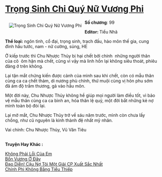 <a href="https://utruyen.com/trong-sinh-chi-quy-nu-vuong-phi/16785/" title="Trọng Sinh Chi Quý Nữ Vương Phi"><h1>Trọng Sinh Chi Quý Nữ Vương Phi</h1></a><div style="display:table"><img align="right" style="float: left; padding: 10px;" src="https://utruyen.com/images/story/200x260/trong-sinh-chi-quy-nu-vuong-phi.jpg" alt="Trọng Sinh Chi Quý Nữ Vương Phi"><b>Số chương</b>: 99 <p></p><b>Editor: </b>Tiểu Nhã<p></p><b>Thể loại:</b> ngôn tình, cổ đại, trọng sinh, trạch đấu, hào môn thế gia, cung đình hầu tước, nam - nữ cường, sủng, HE<p></p>Ở kiếp trước thì Chu Nhược Thủy bị hại chết bởi chính  những người thân của cô  ôm hận mà chết, cũng vì vậy mà linh hồn lại không siêu thoát, phiêu đãng ở trên không.<p></p>Lại tận mắt chứng kiến được cảnh của mình sau khi chết, còn có mẫu thân cùng ca ca chết thảm, di nương phù chính, thứ muội cùng vị hôn phu sớm đã ám độ trầm thương, gả vào hầu môn.<p></p>Một đời này, Chu Nhược Thủy không hề giúp mọi người làm điều tốt, vì bảo vệ mẫu thân cùng ca ca bình an, hóa thân lệ quỷ, một đời bắt những kẻ nợ mình toàn bộ đòi lại.<p></p>Lại mở mắt, Chu Nhược Thủy trở về sáu năm trước, mình còn chưa lấy chồng, như cũ nguyên là kinh thành đệ nhất mỹ nhân.<p></p>Vai chính: Chu Nhược Thủy, Vũ Văn Tiêu</div><p><br><b>Truyện Hay Khác :</b></p><a href="https://utruyen.com/khong-phai-loi-cua-em/21897/" alt="Không Phải Lỗi Của Em">Không Phải Lỗi Của Em</a><br/><a href="https://github.com/quanluxury/truyenhot/tree/master/truyenhay/3004/" alt="Bổn Vương Ở Đây">Bổn Vương Ở Đây</a><br/><a href="https://github.com/quanluxury/dammy/tree/master/truyenhay/19475/" alt="Đạo Diễn! Cậu Nợ Tôi Một Giải CP Xuất Sắc Nhất">Đạo Diễn! Cậu Nợ Tôi Một Giải CP Xuất Sắc Nhất</a><br/><a href="https://github.com/quanluxury/truyenhot/tree/master/truyenhay/16892/" alt="Chính Phi Không Bằng Tiểu Thiếp">Chính Phi Không Bằng Tiểu Thiếp</a><br/>